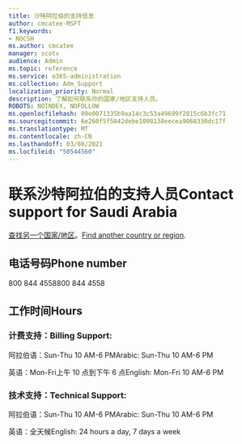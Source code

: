 ```yaml
---
title: 沙特阿拉伯的支持信息
author: cmcatee-MSFT
f1.keywords:
- NOCSH
ms.author: cmcatee
manager: scotv
audience: Admin
ms.topic: reference
ms.service: o365-administration
ms.collection: Adm_Support
localization_priority: Normal
description: 了解如何联系你的国家/地区支持人员。
ROBOTS: NOINDEX, NOFOLLOW
ms.openlocfilehash: 09e0071335b9aa14c3c53a49699f2815c6b3fc71
ms.sourcegitcommit: 6e260f5f5842debe1098138eecea9068330dc17f
ms.translationtype: MT
ms.contentlocale: zh-CN
ms.lasthandoff: 03/08/2021
ms.locfileid: "50544560"
---
```

# <a name="contact-support-for-saudi-arabia"></a><span data-ttu-id="ae196-103">联系沙特阿拉伯的支持人员</span><span class="sxs-lookup"><span data-stu-id="ae196-103">Contact support for Saudi Arabia</span></span>

<span data-ttu-id="ae196-104">[查找另一个国家/地区](../contact-support-for-business-products.md)。</span><span class="sxs-lookup"><span data-stu-id="ae196-104">[Find another country or region](../contact-support-for-business-products.md).</span></span>

## <a name="phone-number"></a><span data-ttu-id="ae196-105">电话号码</span><span class="sxs-lookup"><span data-stu-id="ae196-105">Phone number</span></span>
<span data-ttu-id="ae196-106">800 844 4558</span><span class="sxs-lookup"><span data-stu-id="ae196-106">800 844 4558</span></span>

## <a name="hours"></a><span data-ttu-id="ae196-107">工作时间</span><span class="sxs-lookup"><span data-stu-id="ae196-107">Hours</span></span>
### <a name="billing-support"></a><span data-ttu-id="ae196-108">计费支持：</span><span class="sxs-lookup"><span data-stu-id="ae196-108">Billing Support:</span></span>

<span data-ttu-id="ae196-109">阿拉伯语：Sun-Thu 10 AM-6 PM</span><span class="sxs-lookup"><span data-stu-id="ae196-109">Arabic: Sun-Thu 10 AM-6 PM</span></span>

<span data-ttu-id="ae196-110">英语：Mon-Fri上午 10 点到下午 6 点</span><span class="sxs-lookup"><span data-stu-id="ae196-110">English: Mon-Fri 10 AM-6 PM</span></span>

### <a name="technical-support"></a><span data-ttu-id="ae196-111">技术支持：</span><span class="sxs-lookup"><span data-stu-id="ae196-111">Technical Support:</span></span>

<span data-ttu-id="ae196-112">阿拉伯语：Sun-Thu 10 AM-6 PM</span><span class="sxs-lookup"><span data-stu-id="ae196-112">Arabic: Sun-Thu 10 AM-6 PM</span></span>

<span data-ttu-id="ae196-113">英语：全天候</span><span class="sxs-lookup"><span data-stu-id="ae196-113">English: 24 hours a day, 7 days a week</span></span>
